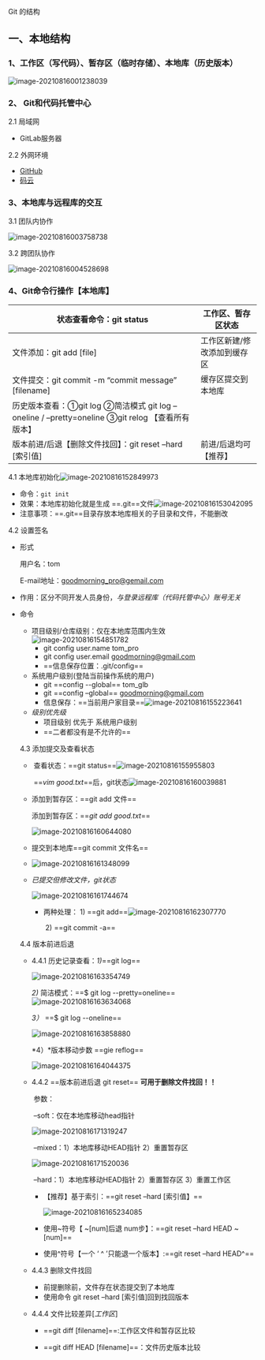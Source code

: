 Git 的结构

## 一、本地结构

### 1、工作区（写代码）、暂存区（临时存储）、本地库（历史版本）

![image-20210816001238039](C:\Users\LGB\AppData\Roaming\Typora\typora-user-images\image-20210816001238039.png)

### 2、 Git和代码托管中心

2.1 局域网

- GitLab服务器

2.2 外网环境

- [GitHub](https://github.com/)
- [码云](https://gitee.com/)

### 3、本地库与远程库的交互

3.1 团队内协作

![image-20210816003758738](C:\Users\LGB\AppData\Roaming\Typora\typora-user-images\image-20210816003758738.png)

3.2 跨团队协作

![image-20210816004528698](C:\Users\LGB\AppData\Roaming\Typora\typora-user-images\image-20210816004528698.png) 

### 4、Git命令行操作【本地库】

| 状态查看命令：git status                                     | 工作区、暂存区状态          |
| ------------------------------------------------------------ | --------------------------- |
| 文件添加：git add [file]                                     | 工作区新建/修改添加到缓存区 |
| 文件提交：git commit -m “commit message” [filename]          | 缓存区提交到本地库          |
| 历史版本查看：①git log ②简洁模式 git log –oneline / –pretty=oneline ③git relog 【查看所有版本】 |                             |
| 版本前进/后退【删除文件找回】：git reset –hard [索引值]      | 前进/后退均可【推荐】       |

4.1 本地库初始化![image-20210816152849973](C:\Users\LGB\AppData\Roaming\Typora\typora-user-images\image-20210816152849973.png)

- 命令：`git init`
- 效果：本地库初始化就是生成  ==.git==文件![image-20210816153042095](C:\Users\LGB\AppData\Roaming\Typora\typora-user-images\image-20210816153042095.png)
- 注意事项：==.git==目录存放本地库相关的子目录和文件，不能删改  

4.2 设置签名

- 形式

  用户名：tom

  E-mail地址：goodmorning_pro@gemail.com

- 作用：区分不同开发人员身份，*与登录远程库（代码托管中心）账号无关*

- 命令

  - 项目级别/仓库级别：仅在本地库范围内生效![image-20210816154851782](C:\Users\LGB\AppData\Roaming\Typora\typora-user-images\image-20210816154851782.png)
    - git config  user.name tom_pro
    - git config user.email  goodmorning@gmail.com
    - ==信息保存位置：.git/config==
  - 系统用户级别(登陆当前操作系统的用户)
    - git ==config --global==  tom_glb
    - git ==config –global== goodmorning@gmail.com
    - 信息保存：==当前用户家目录==![image-20210816155223641](C:\Users\LGB\AppData\Roaming\Typora\typora-user-images\image-20210816155223641.png)
  - *级别优先级*
    - 项目级别 优先于 系统用户级别
    - ==二者都没有是不允许的==

  4.3  添加提交及查看状态

  - ​	查看状态：==git status==![image-20210816155955803](C:\Users\LGB\AppData\Roaming\Typora\typora-user-images\image-20210816155955803.png)

    ​	==*vim good.txt*==后，git状态![image-20210816160039881](C:\Users\LGB\AppData\Roaming\Typora\typora-user-images\image-20210816160039881.png)

    

  - 添加到暂存区：==git add  文件==

    添加到暂存区：==*git add good.txt*==

    ![image-20210816160644080](C:\Users\LGB\AppData\Roaming\Typora\typora-user-images\image-20210816160644080.png)

  - 提交到本地库==git commit  文件名==

  - ![image-20210816161348099](C:\Users\LGB\AppData\Roaming\Typora\typora-user-images\image-20210816161348099.png)

  - *已提交但修改文件，git状态*

    ![image-20210816161744674](C:\Users\LGB\AppData\Roaming\Typora\typora-user-images\image-20210816161744674.png)

    - 两种处理：  1) ==git add==![image-20210816162307770](C:\Users\LGB\AppData\Roaming\Typora\typora-user-images\image-20210816162307770.png)

      ​					2) ==git commit -a==

  4.4 版本前进后退

  - 4.4.1 历史记录查看：*1)*==git log==

    ![image-20210816163354749](C:\Users\LGB\AppData\Roaming\Typora\typora-user-images\image-20210816163354749.png)

    *2)* 简洁模式：==$ git log --pretty=oneline==![image-20210816163634068](C:\Users\LGB\AppData\Roaming\Typora\typora-user-images\image-20210816163634068.png)

    *3）* ==$ git log --oneline==

    ![image-20210816163858880](C:\Users\LGB\AppData\Roaming\Typora\typora-user-images\image-20210816163858880.png)

    *4）*版本移动步数 ==gie reflog==

    [^HEAD]:指针，{数} 移动到当前版本的步数

    ![image-20210816164044375](C:\Users\LGB\AppData\Roaming\Typora\typora-user-images\image-20210816164044375.png)

    

  - 4.4.2 ==版本前进后退   git reset== **可用于删除文件找回！！**

    ​		参数：

    ​			–soft：仅在本地库移动head指针

    ![image-20210816171319247](C:\Users\LGB\AppData\Roaming\Typora\typora-user-images\image-20210816171319247.png)

    ​			–mixed：1）本地库移动HEAD指针 2）重置暂存区

    ![image-20210816171520036](C:\Users\LGB\AppData\Roaming\Typora\typora-user-images\image-20210816171520036.png)

    ​			–hard：1）本地库移动HEAD指针 2）重置暂存区 3）重置工作区

    - 【推荐】基于索引：==git reset –hard [索引值】==

      [^索引值]:通过 ==git reflog==获取

      

      ![image-20210816165234085](C:\Users\LGB\AppData\Roaming\Typora\typora-user-images\image-20210816165234085.png)

    - 使用~符号【 ~[num]后退 num步】：==git reset –hard HEAD ~[num]==

    - 使用^符号【一个 ‘ ^ ’只能退一个版本】:==git reset –hard HEAD^==

  - 4.4.3 删除文件找回

    - 前提删除前，文件存在状态提交到了本地库
    - 使用命令 git reset –hard [索引值]回到找回版本

  - 4.4.4 文件比较差异[*工作区*]

    - ==git diff [filename]==:工作区文件和暂存区比较

    - ==git diff HEAD [filename]==：文件历史版本比较

      [^git diff]: 多文件比较

